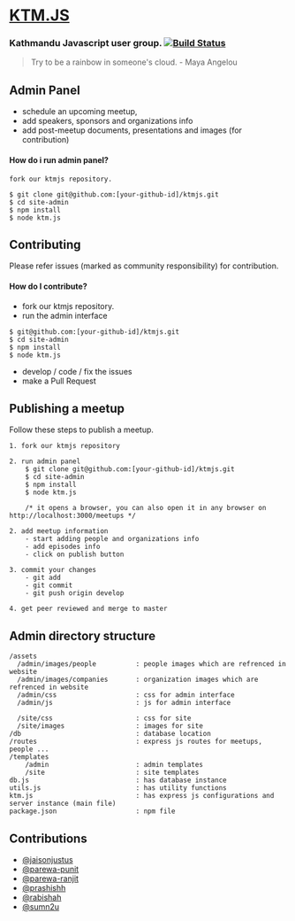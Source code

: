# [KTM.JS](http://developers-nepal.github.io/ktmjs)
### Kathmandu Javascript user group. [![Build Status](https://travis-ci.org/developers-nepal/ktmjs.svg?branch=master)](https://travis-ci.org/developers-nepal/ktmjs)

>Try to be a rainbow in someone's cloud. - Maya Angelou


## Admin Panel
- schedule an upcoming meetup,
- add speakers, sponsors and organizations info
- add post-meetup documents, presentations and images (for contribution)

#### How do i run admin panel?
```
fork our ktmjs repository.

$ git clone git@github.com:[your-github-id]/ktmjs.git
$ cd site-admin
$ npm install
$ node ktm.js
```


## Contributing
Please refer issues (marked as community responsibility) for contribution.
#### How do I contribute?

- fork our ktmjs repository.
- run the admin interface
```
$ git@github.com:[your-github-id]/ktmjs.git
$ cd site-admin
$ npm install
$ node ktm.js
```
- develop / code / fix the issues
- make a Pull Request

## Publishing a meetup
Follow these steps to publish a meetup.

```
1. fork our ktmjs repository

2. run admin panel
	$ git clone git@github.com:[your-github-id]/ktmjs.git
	$ cd site-admin
	$ npm install
	$ node ktm.js

	/* it opens a browser, you can also open it in any browser on http://localhost:3000/meetups */

2. add meetup information
	- start adding people and organizations info
	- add episodes info
	- click on publish button

3. commit your changes
	- git add  
	- git commit
	- git push origin develop

4. get peer reviewed and merge to master

```

## Admin directory structure
```
/assets
  /admin/images/people 			: people images which are refrenced in website
  /admin/images/companies 		: organization images which are refrenced in website
  /admin/css					: css for admin interface
  /admin/js						: js for admin interface

  /site/css						: css for site
  /site/images					: images for site
/db 							: database location
/routes 						: express js routes for meetups, people ...
/templates
	/admin 						: admin templates
	/site 						: site templates
db.js 							: has database instance
utils.js 						: has utility functions
ktm.js 							: has express js configurations and server instance (main file)
package.json 					: npm file
```
## Contributions
- [@jaisonjustus](https://github.com/jaisonjustus)
- [@parewa-punit](https://github.com/parewa-punit)
- [@parewa-ranjit](https://github.com/parewa-ranjit)
- [@prashishh](https://github.com/prashishh)
- [@rabishah](https://github.com/rabishah)
- [@sumn2u](https://github.com/sumn2u)
